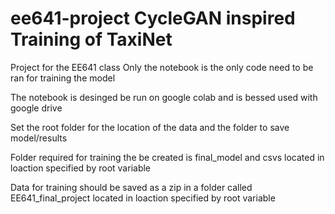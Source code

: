# ee641-project CycleGAN inspired Training of TaxiNet
Project for the EE641 class
Only the notebook is the only code need to be ran for training the model

The notebook is desinged be run on google colab and is bessed used with google drive

Set the root folder for the location of the data and the folder to save model/results

Folder required for training the be created is final_model and csvs located in loaction specified by root variable

Data for training should be saved as a zip in a folder called EE641_final_project located in loaction specified by root variable
